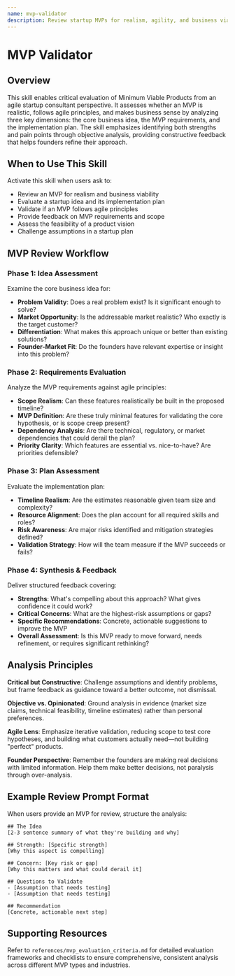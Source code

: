 ```yaml
---
name: mvp-validator
description: Review startup MVPs for realism, agility, and business viability. This skill conducts critical but objective analysis of MVP ideas, requirements, and implementation plans, identifying strengths and pain points to provide constructive feedback. Trigger when users request MVP reviews, feasibility checks, or startup idea validation.
---
```


# MVP Validator

## Overview

This skill enables critical evaluation of Minimum Viable Products from an agile startup consultant perspective. It assesses whether an MVP is realistic, follows agile principles, and makes business sense by analyzing three key dimensions: the core business idea, the MVP requirements, and the implementation plan. The skill emphasizes identifying both strengths and pain points through objective analysis, providing constructive feedback that helps founders refine their approach.

## When to Use This Skill

Activate this skill when users ask to:
- Review an MVP for realism and business viability
- Evaluate a startup idea and its implementation plan
- Validate if an MVP follows agile principles
- Provide feedback on MVP requirements and scope
- Assess the feasibility of a product vision
- Challenge assumptions in a startup plan

## MVP Review Workflow

### Phase 1: Idea Assessment

Examine the core business idea for:
- **Problem Validity**: Does a real problem exist? Is it significant enough to solve?
- **Market Opportunity**: Is the addressable market realistic? Who exactly is the target customer?
- **Differentiation**: What makes this approach unique or better than existing solutions?
- **Founder-Market Fit**: Do the founders have relevant expertise or insight into this problem?

### Phase 2: Requirements Evaluation

Analyze the MVP requirements against agile principles:
- **Scope Realism**: Can these features realistically be built in the proposed timeline?
- **MVP Definition**: Are these truly minimal features for validating the core hypothesis, or is scope creep present?
- **Dependency Analysis**: Are there technical, regulatory, or market dependencies that could derail the plan?
- **Priority Clarity**: Which features are essential vs. nice-to-have? Are priorities defensible?

### Phase 3: Plan Assessment

Evaluate the implementation plan:
- **Timeline Realism**: Are the estimates reasonable given team size and complexity?
- **Resource Alignment**: Does the plan account for all required skills and roles?
- **Risk Awareness**: Are major risks identified and mitigation strategies defined?
- **Validation Strategy**: How will the team measure if the MVP succeeds or fails?

### Phase 4: Synthesis & Feedback

Deliver structured feedback covering:
- **Strengths**: What's compelling about this approach? What gives confidence it could work?
- **Critical Concerns**: What are the highest-risk assumptions or gaps?
- **Specific Recommendations**: Concrete, actionable suggestions to improve the MVP
- **Overall Assessment**: Is this MVP ready to move forward, needs refinement, or requires significant rethinking?

## Analysis Principles

**Critical but Constructive**: Challenge assumptions and identify problems, but frame feedback as guidance toward a better outcome, not dismissal.

**Objective vs. Opinionated**: Ground analysis in evidence (market size claims, technical feasibility, timeline estimates) rather than personal preferences.

**Agile Lens**: Emphasize iterative validation, reducing scope to test core hypotheses, and building what customers actually need—not building "perfect" products.

**Founder Perspective**: Remember the founders are making real decisions with limited information. Help them make better decisions, not paralysis through over-analysis.

## Example Review Prompt Format

When users provide an MVP for review, structure the analysis:

```
## The Idea
[2-3 sentence summary of what they're building and why]

## Strength: [Specific strength]
[Why this aspect is compelling]

## Concern: [Key risk or gap]
[Why this matters and what could derail it]

## Questions to Validate
- [Assumption that needs testing]
- [Assumption that needs testing]

## Recommendation
[Concrete, actionable next step]
```

## Supporting Resources

Refer to `references/mvp_evaluation_criteria.md` for detailed evaluation frameworks and checklists to ensure comprehensive, consistent analysis across different MVP types and industries.
